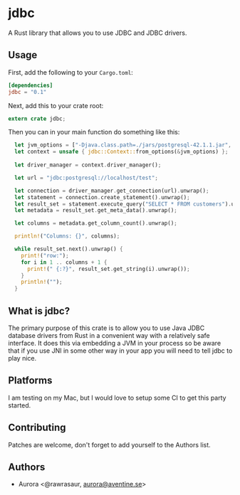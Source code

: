 # jdbc #

A Rust library that allows you to use JDBC and JDBC drivers.

## Usage

First, add the following to your `Cargo.toml`:

```toml
[dependencies]
jdbc = "0.1"
```

Next, add this to your crate root:

```rust
extern crate jdbc;
```

Then you can in your main function do something like this:

```rust
  let jvm_options = ["-Djava.class.path=./jars/postgresql-42.1.1.jar", "-Xcheck:jni"];
  let context = unsafe { jdbc::Context::from_options(&jvm_options) };
  
  let driver_manager = context.driver_manager();

  let url = "jdbc:postgresql://localhost/test";

  let connection = driver_manager.get_connection(url).unwrap();
  let statement = connection.create_statement().unwrap();
  let result_set = statement.execute_query("SELECT * FROM customers").unwrap();
  let metadata = result_set.get_meta_data().unwrap();

  let columns = metadata.get_column_count().unwrap();

  println!("Columns: {}", columns);

  while result_set.next().unwrap() {
    print!("row:");
    for i in 1 .. columns + 1 {
      print!(" {:?}", result_set.get_string(i).unwrap());
    }
    println!("");
  }
```

## What is jdbc? ##

The primary purpose of this crate is to allow you to use Java JDBC database
drivers from Rust in a convenient way with a relatively safe interface. It does
this via embedding a JVM in your process so be aware that if you use JNI in some
other way in your app you will need to tell jdbc to play nice.

## Platforms ##

I am testing on my Mac, but I would love to setup some CI to get this party
started.

## Contributing ##

Patches are welcome, don't forget to add yourself to the Authors list.

## Authors ##

 - Aurora <@rawrasaur, aurora@aventine.se>
